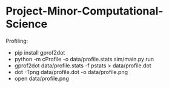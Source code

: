 # Project-Minor-Computational-Science


Profiling:
* pip install gprof2dot
* python -m cProfile -o data/profile.stats sim/main.py run
* gprof2dot data/profile.stats -f pstats > data/profile.dot
* dot -Tpng data/profile.dot -o data/profile.png
* open data/profile.png